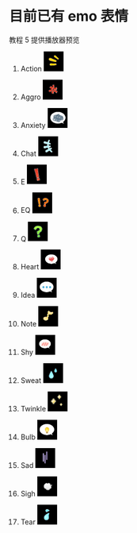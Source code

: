 # 目前已有 emo 表情

教程 5 提供播放器预览

1. Action <img src="./Image/Emo/Action.png" width="40">

2. Aggro <img src="./Image/Emo/Aggro.png" width="40">

3. Anxiety <img src="./Image/Emo/Anxiety.png" width="40">

4. Chat <img src="./Image/Emo/Chat.png" width="40">

5. E <img src="./Image/Emo/E.png" width="40">

6. EQ <img src="./Image/Emo/EQ.png" width="40">

7. Q <img src="./Image/Emo/Q.png" width="40">

8. Heart <img src="./Image/Emo/Heart.png" width="40">

9. Idea <img src="./Image/Emo/Idea.png" width="40">

10. Note <img src="./Image/Emo/Note.png" width="40">

11. Shy <img src="./Image/Emo/Shy.png" width="40">

12. Sweat <img src="./Image/Emo/Sweat.png" width="40">

13. Twinkle <img src="./Image/Emo/Twinkle.png" width="40">

14. Bulb <img src="./Image/Emo/Bulb.png" width="40">

15. Sad <img src="./Image/Emo/Sad.png" width="40">

16. Sigh <img src="./Image/Emo/Sigh.png" width="40">

17. Tear <img src="./Image/Emo/Tear.png" width="40">
